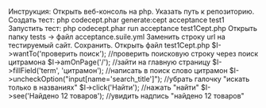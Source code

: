 Инструкция:
Открыть веб-консоль на php.
Указать путь к репозиторию.
Создать тест: php codecept.phar generate:cept acceptance test1
Запустить тест: php codecept.phar run acceptance test1Cept.php
Открыть папку tests -> файл acceptance.suile.yml 
Заменить строку url на тестируемый сайт.
Сохранить.
Открыть файл test1Cept.php 
$I->wantTo('проверить поиск'); //проверить поисковую строку через поиск цитрамона
$I->amOnPage('/'); //зайти на главную страницу
$I->fillField('term', 'цитрамон'); //написать в поиск слово цитрамон
$I->uncheckOption("input[name='search_title']"); //убрать галочку "искать только в названиях"
$I->click('Найти'); //нажать "найти"
$I->see('Найдено 12 товаров'); //увидить надпись "найдено 12 товаров"